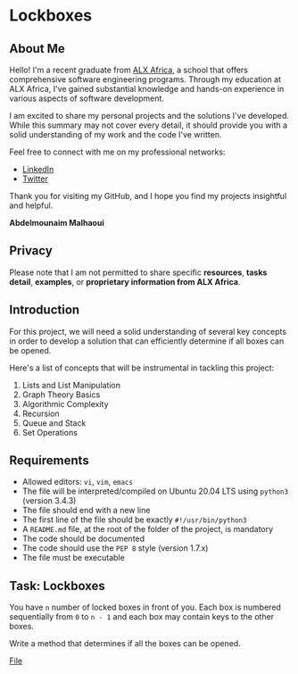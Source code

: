 # Lockboxes

## About Me

Hello! I'm a recent graduate from [ALX Africa](https://www.alxafrica.com/), a school that offers comprehensive software engineering programs. Through my education at ALX Africa, I've gained substantial knowledge and hands-on experience in various aspects of software development.  

I am excited to share my personal projects and the solutions I've developed. While this summary may not cover every detail, it should provide you with a solid understanding of my work and the code I've written.

Feel free to connect with me on my professional networks:  
- [LinkedIn](https://www.linkedin.com/in/abdelmounaim-malhaoui/)
- [Twitter](https://x.com/abdelmo65183220)

Thank you for visiting my GitHub, and I hope you find my projects insightful and helpful.

**Abdelmounaim Malhaoui**

## Privacy

Please note that I am not permitted to share specific **resources**, **tasks detail**, **examples**, or **proprietary information from ALX Africa**.  

## Introduction

For this project, we will need a solid understanding of several key concepts in order to develop a solution that can efficiently determine if all boxes can be opened.  

Here's a list of concepts that will be instrumental  in tackling this project:  
1. Lists and List Manipulation
2. Graph Theory Basics
3. Algorithmic Complexity
4. Recursion
5. Queue and Stack
6. Set Operations

## Requirements

- Allowed editors: `vi`, `vim`, `emacs`
- The file will be interpreted/compiled on Ubuntu 20.04 LTS using `python3` (version 3.4.3)
- The file should end with a new line
- The first line of the file should be exactly `#!/usr/bin/python3`
- A `README.md` file, at the root of the folder of the project, is mandatory
- The code should be documented
- The code should use the `PEP 8` style (version 1.7.x)
- The file must be executable

## Task: Lockboxes

You have `n` number of locked boxes in front of you. Each box is numbered sequentially from `0` to `n - 1` and each box may contain keys to the other boxes.  

Write a method that determines if all the boxes can be opened.  

[File](0-lockboxes.py)

